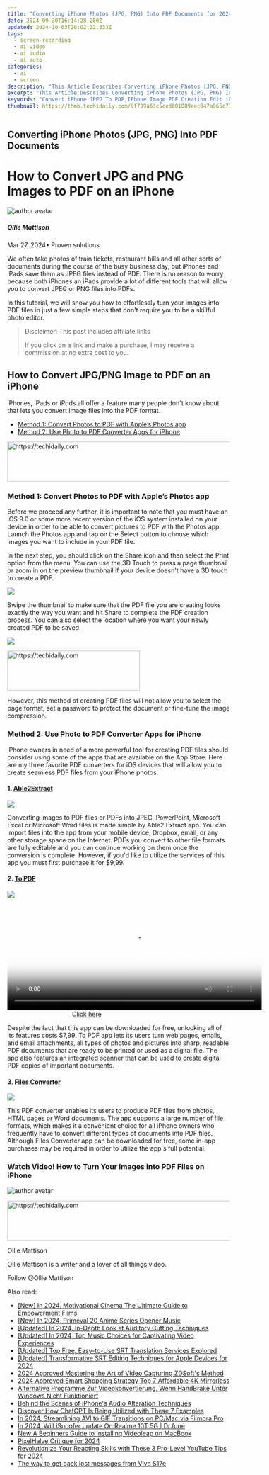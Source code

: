 ```yaml
---
title: "Converting iPhone Photos (JPG, PNG) Into PDF Documents for 2024"
date: 2024-09-30T16:14:28.280Z
updated: 2024-10-03T20:02:32.333Z
tags: 
  - screen-recording
  - ai video
  - ai audio
  - ai auto
categories: 
  - ai
  - screen
description: "This Article Describes Converting iPhone Photos (JPG, PNG) Into PDF Documents for 2024"
excerpt: "This Article Describes Converting iPhone Photos (JPG, PNG) Into PDF Documents for 2024"
keywords: "Convert iPhone JPEG To PDF,IPhone Image PDF Creation,Edit iPhone Images As PDF,Save iPhone Photos As PDF,Turn iPhone PNG Into PDF,JPG iPhone to Document PDF,IOS Image Conversion PDF"
thumbnail: https://thmb.techidaily.com/9f799a63c5ced001089eec847a965c77100b85a292d3d2c56946946b1d875c1f.jpg
---
```


## Converting iPhone Photos (JPG, PNG) Into PDF Documents

# How to Convert JPG and PNG Images to PDF on an iPhone

![author avatar](https://images.wondershare.com/filmora/article-images/ollie-mattison.jpg)

##### Ollie Mattison

 Mar 27, 2024• Proven solutions

We often take photos of train tickets, restaurant bills and all other sorts of documents during the course of the busy business day, but iPhones and iPads save them as JPEG files instead of PDF. There is no reason to worry because both iPhones an iPads provide a lot of different tools that will allow you to convert JPEG or PNG files into PDFs.

In this tutorial, we will show you how to effortlessly turn your images into PDF files in just a few simple steps that don't require you to be a skillful photo editor.

>  Disclaimer: This post includes affiliate links
>
>  If you click on a link and make a purchase, I may receive a commission at no extra cost to you.
>

## How to Convert JPG/PNG Image to PDF on an iPhone

iPhones, iPads or iPods all offer a feature many people don't know about that lets you convert image files into the PDF format.

* [Method 1: Convert Photos to PDF with Apple’s Photos app](#part1)
* [Method 2: Use Photo to PDF Converter Apps for iPhone](#part2)

<!-- affiliate ads begin -->
<a href="https://arkmc.pxf.io/c/5597632/352555/5172" target="_top" id="352555">
  <img src="//a.impactradius-go.com/display-ad/5172-352555" border="0" alt="https://techidaily.com" width="720" height="90"/>
</a>
<img height="0" width="0" src="https://arkmc.pxf.io/i/5597632/352555/5172" style="position:absolute;visibility:hidden;" border="0" />
<!-- affiliate ads end -->

### Method 1: Convert Photos to PDF with Apple’s Photos app

Before we proceed any further, it is important to note that you must have an iOS 9.0 or some more recent version of the iOS system installed on your device in order to be able to convert pictures to PDF with the Photos app. Launch the Photos app and tap on the Select button to choose which images you want to include in your PDF file.

In the next step, you should click on the Share icon and then select the Print option from the menu. You can use the 3D Touch to press a page thumbnail or zoom in on the preview thumbnail if your device doesn't have a 3D touch to create a PDF.

![](https://images.wondershare.com/filmora/article-images/iphone-photo-to-pdf-1.jpg)

Swipe the thumbnail to make sure that the PDF file you are creating looks exactly the way you want and hit Share to complete the PDF creation process. You can also select the location where you want your newly created PDF to be saved.

![](https://images.wondershare.com/filmora/article-images/photo-to-pdf-2.jpg)

<!-- affiliate ads begin -->
<a href="https://25home.pxf.io/c/5597632/2148644/16836" target="_top" id="2148644">
  <img src="//a.impactradius-go.com/display-ad/16836-2148644" border="0" alt="https://techidaily.com" width="300" height="90"/>
</a>
<img height="0" width="0" src="https://25home.pxf.io/i/5597632/2148644/16836" style="position:absolute;visibility:hidden;" border="0" />
<!-- affiliate ads end -->

However, this method of creating PDF files will not allow you to select the page format, set a password to protect the document or fine-tune the image compression.

### Method 2: Use Photo to PDF Converter Apps for iPhone

iPhone owners in need of a more powerful tool for creating PDF files should consider using some of the apps that are available on the App Store. Here are my three favorite PDF converters for iOS devices that will allow you to create seamless PDF files from your iPhone photos.

#### 1\. [Able2Extract](https://itunes.apple.com/us/app/able2extract-pdf-converter/id599991349?mt=8)

![](https://images.wondershare.com/filmora/article-images/able-to-extract-pdf.jpg)

Converting images to PDF files or PDFs into JPEG, PowerPoint, Microsoft Excel or Microsoft Word files is made simple by Able2 Extract app. You can import files into the app from your mobile device, Dropbox, email, or any other storage space on the Internet. PDFs you convert to other file formats are fully editable and you can continue working on them once the conversion is complete. However, if you'd like to utilize the services of this app you must first purchase it for $9,99.

#### 2\. [To PDF](https://itunes.apple.com/us/app/to-pdf-convert-ms-office-iworks/id576354245?mt=8)

![](https://images.wondershare.com/filmora/article-images/to-pdf-converter.jpg)

<!-- affiliate ads begin -->
<span id="1993652">
					<video width="576" height="240" style="cursor:pointer"
           poster="//a.impactradius-go.com/display-clicktoplayimage/1993652.png"
           onclick="if(!this.playClicked){this.play();this.setAttribute('controls',true);this.playClicked=true;}">
	   <source src="//a.impactradius-go.com/display-ad/22993-1993652">
	   <img src="//a.impactradius-go.com/display-clicktoplayimage/1993652.png" style="border: none; height: 100%; width: 100%; object-fit: contain">
	</video>
	<div style="width:360px;text-align:center"><a href="javascript:window.open(decodeURIComponent('https%3A%2F%2Fhomestyler.sjv.io%2Fc%2F5597632%2F1993652%2F22993'), '_blank');void(0);">Click here</a></div>
</span>
<img height="0" width="0" src="https://imp.pxf.io/i/5597632/1993652/22993" style="position:absolute;visibility:hidden;" border="0" />
<!-- affiliate ads end -->

Despite the fact that this app can be downloaded for free, unlocking all of its features costs $7,99\. To PDF app lets its users turn web pages, emails, and email attachments, all types of photos and pictures into sharp, readable PDF documents that are ready to be printed or used as a digital file. The app also features an integrated scanner that can be used to create digital PDF copies of important documents.

#### 3\. [Files Converter](https://itunes.apple.com/us/app/ifiles-converter-lite-convert/id576154331?mt=8)

![](https://images.wondershare.com/filmora/article-images/ifiles-converter-lite-convert.jpg)

This PDF converter enables its users to produce PDF files from photos, HTML pages or Word documents. The app supports a large number of file formats, which makes it a convenient choice for all iPhone owners who frequently have to convert different types of documents into PDF files. Although Files Converter app can be downloaded for free, some in-app purchases may be required in order to utilize the app's full potential.

### Watch Video! How to Turn Your Images into PDF Files on iPhone

![author avatar](https://images.wondershare.com/filmora/article-images/ollie-mattison.jpg)

<!-- affiliate ads begin -->
<a href="https://ephamedtechinc.pxf.io/c/5597632/2137228/26400" target="_top" id="2137228">
  <img src="//a.impactradius-go.com/display-ad/26400-2137228" border="0" alt="https://techidaily.com" width="728" height="90"/>
</a>
<img height="0" width="0" src="https://ephamedtechinc.pxf.io/i/5597632/2137228/26400" style="position:absolute;visibility:hidden;" border="0" />
<!-- affiliate ads end -->

Ollie Mattison

Ollie Mattison is a writer and a lover of all things video.

Follow @Ollie Mattison


<ins class="adsbygoogle"
     style="display:block"
     data-ad-format="autorelaxed"
     data-ad-client="ca-pub-7571918770474297"
     data-ad-slot="1223367746"></ins>



<ins class="adsbygoogle"
     style="display:block"
     data-ad-client="ca-pub-7571918770474297"
     data-ad-slot="8358498916"
     data-ad-format="auto"
     data-full-width-responsive="true"></ins>


<span class="atpl-alsoreadstyle">Also read:</span>
<div><ul>
<li><a href="https://fox-cloud.techidaily.com/new-in-2024-motivational-cinema-the-ultimate-guide-to-empowerment-films/"><u>[New] In 2024, Motivational Cinema The Ultimate Guide to Empowerment Films</u></a></li>
<li><a href="https://fox-cloud.techidaily.com/new-in-2024-primeval-20-anime-series-opener-music/"><u>[New] In 2024, Primeval 20 Anime Series Opener Music</u></a></li>
<li><a href="https://fox-cloud.techidaily.com/updated-in-2024-in-depth-look-at-auditory-cutting-techniques/"><u>[Updated] In 2024, In-Depth Look at Auditory Cutting Techniques</u></a></li>
<li><a href="https://fox-cloud.techidaily.com/updated-in-2024-top-music-choices-for-captivating-video-experiences/"><u>[Updated] In 2024, Top Music Choices for Captivating Video Experiences</u></a></li>
<li><a href="https://fox-cloud.techidaily.com/updated-top-free-easy-to-use-srt-translation-services-explored/"><u>[Updated] Top Free, Easy-to-Use SRT Translation Services Explored</u></a></li>
<li><a href="https://fox-cloud.techidaily.com/updated-transformative-srt-editing-techniques-for-apple-devices-for-2024/"><u>[Updated] Transformative SRT Editing Techniques for Apple Devices for 2024</u></a></li>
<li><a href="https://on-screen-recording.techidaily.com/2024-approved-mastering-the-art-of-video-capturing-zdsofts-method/"><u>2024 Approved Mastering the Art of Video Capturing ZDSoft's Method</u></a></li>
<li><a href="https://article-posts.techidaily.com/2024-approved-smart-shopping-strategy-top-7-affordable-4k-mirrorless/"><u>2024 Approved Smart Shopping Strategy Top 7 Affordable 4K Mirrorless</u></a></li>
<li><a href="https://blog-min.techidaily.com/alternative-programme-zur-videokonvertierung-wenn-handbrake-unter-windows-nicht-funktioniert/"><u>Alternative Programme Zur Videokonvertierung, Wenn HandBrake Unter Windows Nicht Funktioniert</u></a></li>
<li><a href="https://fox-cloud.techidaily.com/behind-the-scenes-of-iphones-audio-alteration-techniques/"><u>Behind the Scenes of iPhone's Audio Alteration Techniques</u></a></li>
<li><a href="https://tech-hub.techidaily.com/discover-how-chatgpt-is-being-utilized-with-these-7-examples/"><u>Discover How ChatGPT Is Being Utilized with These 7 Examples</u></a></li>
<li><a href="https://fox-cloud.techidaily.com/in-2024-streamlining-avi-to-gif-transitions-on-pcmac-via-filmora-pro/"><u>In 2024, Streamlining AVI to GIF Transitions on PC/Mac via Filmora Pro</u></a></li>
<li><a href="https://phone-solutions.techidaily.com/in-2024-will-ispoofer-update-on-realme-10t-5g-drfone-by-drfone-virtual-android/"><u>In 2024, Will iSpoofer update On Realme 10T 5G | Dr.fone</u></a></li>
<li><a href="https://ai-vdieo-software.techidaily.com/new-a-beginners-guide-to-installing-videoleap-on-macbook/"><u>New A Beginners Guide to Installing Videoleap on MacBook</u></a></li>
<li><a href="https://screen-activity-recording.techidaily.com/pixelhalve-critique-for-2024/"><u>PixelHalve Critique for 2024</u></a></li>
<li><a href="https://youtube-data.techidaily.com/utionize-your-reacting-skills-with-these-3-pro-level-youtube-tips-for-2024/"><u>Revolutionize Your Reacting Skills with These 3 Pro-Level YouTube Tips for 2024</u></a></li>
<li><a href="https://techidaily.com/the-way-to-get-back-lost-messages-from-vivo-s17e-by-fonelab-android-recover-messages/"><u>The way to get back lost messages from Vivo S17e</u></a></li>
</ul></div>

